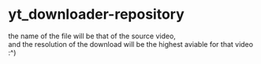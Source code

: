 # yt_downloader-repository
the name of the file will be that of the source video,  
and the resolution of the download will be the highest aviable for that video  
:^)
